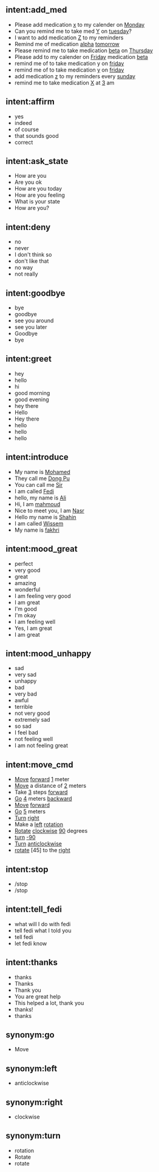 ## intent:add_med
- Please add medication [x](med_name) to my calender on [Monday](day)
- Can you remind me to take med [Y](med_name) on [tuesday](day)?
- I want to add medication [Z](med_name) to my reminders
- Remind me of medication [alpha](med_name) [tomorrow](day)
- Please remind me to take medication [beta](med_name) on [Thursday](day)
- Please add to my calender on [Friday](day) medication [beta](med_name)
- remind me of to take medication y on [friday](day)
- remind me of to take medication [y](med_name) on [friday](day)
- add medication [z](med_name) to my reminders every [sunday](day)
- remind me to take medication [X](med_name) at [3](number) am

## intent:affirm
- yes
- indeed
- of course
- that sounds good
- correct

## intent:ask_state
- How are you
- Are you ok
- How are you today
- How are you feeling
- What is your state
- How are you?

## intent:deny
- no
- never
- I don't think so
- don't like that
- no way
- not really

## intent:goodbye
- bye
- goodbye
- see you around
- see you later
- Goodbye
- bye

## intent:greet
- hey
- hello
- hi
- good morning
- good evening
- hey there
- Hello
- Hey there
- hello
- hello
- hello

## intent:introduce
- My name is [Mohamed](name)
- They call me [Dong Pu](name)
- You can call me [Sir](name)
- I am called [Fedi](name)
- hello, my name is [Ali](name)
- Hi, I am [mahmoud](name)
- Nice to meet you, I am [Nasr](name)
- Hello my name is [Shahin](name)
- I am called [Wissem](name)
- My name is [fakhri](name)

## intent:mood_great
- perfect
- very good
- great
- amazing
- wonderful
- I am feeling very good
- I am great
- I'm good
- I'm okay
- I am feeling well
- Yes, I am great
- I am great

## intent:mood_unhappy
- sad
- very sad
- unhappy
- bad
- very bad
- awful
- terrible
- not very good
- extremely sad
- so sad
- I feel bad
- not feeling well
- I am not feeling great

## intent:move_cmd
- [Move](move_type:go) [forward](direction) [1](number) meter
- [Move](move_type:go) a distance of [2](number) meters
- Take [3](number) steps [forward](direction)
- [Go](move_type) [4](number) meters [backward](direction)
- [Move](move_type:go) [forward](direction)
- [Go](move_type) [5](number) meters
- [Turn](move_type) [right](direction)
- Make a [left](direction) [rotation](move_type:turn)
- [Rotate](move_type:turn) [clockwise](direction:right) [90](number) degrees
- [turn](move_type) [-90](number)
- [Turn](move_type) [anticlockwise](direction:left)
- [rotate](move_type:turn) [45] to the [right](direction)

## intent:stop
- /stop
- /stop

## intent:tell_fedi
- what will I do with fedi
- tell fedi what I told you
- tell fedi
- let fedi know

## intent:thanks
- thanks
- Thanks
- Thank you
- You are great help
- This helped a lot, thank you
- thanks!
- thanks

## synonym:go
- Move

## synonym:left
- anticlockwise

## synonym:right
- clockwise

## synonym:turn
- rotation
- Rotate
- rotate
